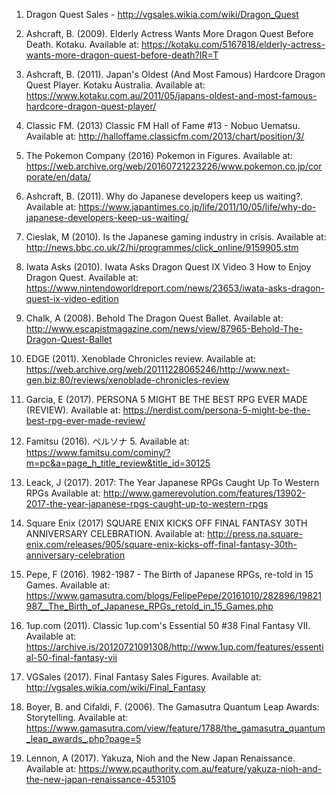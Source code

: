 1. Dragon Quest Sales - http://vgsales.wikia.com/wiki/Dragon_Quest

2. Ashcraft, B. (2009). Elderly Actress Wants More Dragon Quest Before Death. Kotaku. Available at: https://kotaku.com/5167818/elderly-actress-wants-more-dragon-quest-before-death?IR=T

3. Ashcraft, B. (2011). Japan's Oldest (And Most Famous) Hardcore Dragon Quest Player. Kotaku Australia. Available at: https://www.kotaku.com.au/2011/05/japans-oldest-and-most-famous-hardcore-dragon-quest-player/

4. Classic FM. (2013) Classic FM Hall of Fame #13 - Nobuo Uematsu. Available at: http://halloffame.classicfm.com/2013/chart/position/3/

5. The Pokemon Company (2016) Pokemon in Figures. Available at: https://web.archive.org/web/20160721223226/www.pokemon.co.jp/corporate/en/data/

6. Ashcraft, B. (2011). Why do Japanese developers keep us waiting?. Available at: https://www.japantimes.co.jp/life/2011/10/05/life/why-do-japanese-developers-keep-us-waiting/

7. Cieslak, M (2010). Is the Japanese gaming industry in crisis. Available at: http://news.bbc.co.uk/2/hi/programmes/click_online/9159905.stm

8. Iwata Asks (2010). Iwata Asks Dragon Quest IX Video 3 How to Enjoy Dragon Quest. Available at: https://www.nintendoworldreport.com/news/23653/iwata-asks-dragon-quest-ix-video-edition

9. Chalk, A (2008). Behold The Dragon Quest Ballet. Available at: http://www.escapistmagazine.com/news/view/87965-Behold-The-Dragon-Quest-Ballet

10. EDGE (2011). Xenoblade Chronicles review. Available at: https://web.archive.org/web/20111228065246/http://www.next-gen.biz:80/reviews/xenoblade-chronicles-review

11. Garcia, E (2017). PERSONA 5 MIGHT BE THE BEST RPG EVER MADE (REVIEW). Available at: https://nerdist.com/persona-5-might-be-the-best-rpg-ever-made-review/

12. Famitsu (2016). ペルソナ 5. Available at: https://www.famitsu.com/cominy/?m=pc&a=page_h_title_review&title_id=30125

13. Leack, J (2017). 2017: The Year Japanese RPGs Caught Up To Western RPGs Available at: http://www.gamerevolution.com/features/13902-2017-the-year-japanese-rpgs-caught-up-to-western-rpgs

14. Square Enix (2017) SQUARE ENIX KICKS OFF FINAL FANTASY 30TH ANNIVERSARY CELEBRATION. Available at: http://press.na.square-enix.com/releases/905/square-enix-kicks-off-final-fantasy-30th-anniversary-celebration

15. Pepe, F (2016). 1982-1987 - The Birth of Japanese RPGs, re-told in 15 Games. Available at: https://www.gamasutra.com/blogs/FelipePepe/20161010/282896/19821987__The_Birth_of_Japanese_RPGs_retold_in_15_Games.php

16. 1up.com (2011). Classic 1up.com's Essential 50 #38 Final Fantasy VII. Available at:  https://archive.is/20120721091308/http://www.1up.com/features/essential-50-final-fantasy-vii

17. VGSales (2017). Final Fantasy Sales Figures. Available at: http://vgsales.wikia.com/wiki/Final_Fantasy

18. Boyer, B. and Cifaldi, F. (2006). The Gamasutra Quantum Leap Awards: Storytelling. Available at: https://www.gamasutra.com/view/feature/1788/the_gamasutra_quantum_leap_awards_.php?page=5

19. Lennon, A (2017). Yakuza, Nioh and the New Japan Renaissance. Available at: https://www.pcauthority.com.au/feature/yakuza-nioh-and-the-new-japan-renaissance-453105